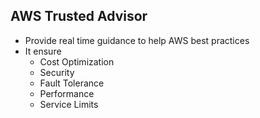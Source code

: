 ## AWS Trusted Advisor

- Provide real time guidance to help AWS best practices
- It ensure
  - Cost Optimization
  - Security
  - Fault Tolerance
  - Performance
  - Service Limits
